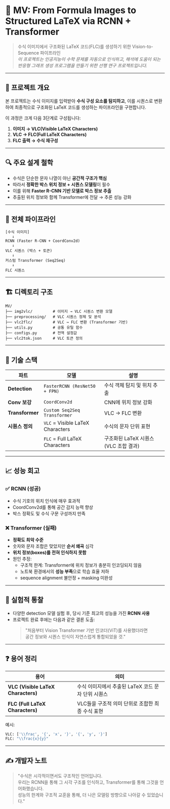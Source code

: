 # 🧮 MV: From Formula Images to Structured LaTeX via RCNN + Transformer

> 수식 이미지에서 구조화된 LaTeX 코드(FLC)를 생성하기 위한 Vision-to-Sequence 파이프라인  
> *이 프로젝트는 인공지능이 수학 문제를 자동으로 인식하고, 해석에 도움이 되는 반응형 그래프 생성 프로그램을 만들기 위한 선행 연구 프로젝트입니다.*

---

## 🧠 프로젝트 개요

본 프로젝트는 수식 이미지를 입력받아 **수식 구성 요소를 탐지하고**, 이를 시퀀스로 변환하여 최종적으로 구조화된 LaTeX 코드를 생성하는 파이프라인을 구현합니다.

이 과정은 크게 다음 3단계로 구성됩니다:

1. **이미지 → VLC(Visible LaTeX Characters)**  
2. **VLC → FLC(Full LaTeX Characters)**  
3. **FLC 출력 → 수식 재구성**

---

## 🔍 주요 설계 철학

- 수식은 단순한 문자 나열이 아닌 **공간적 구조가 핵심**
- 따라서 **정확한 박스 위치 정보 + 시퀀스 모델링**이 필수
- 이를 위해 **Faster R-CNN 기반 모델로 박스 정보 추출**
- 추출된 위치 정보와 함께 Transformer에 전달 → 추론 성능 강화

---

## 🧩 전체 파이프라인

```
[수식 이미지]
   ↓
RCNN (Faster R-CNN + CoordConv2d)
   ↓
VLC 시퀀스 (박스 + 토큰)
   ↓
커스텀 Transformer (Seq2Seq)
   ↓
FLC 시퀀스
```

---

## 🏗️ 디렉토리 구조

```
MV/
├── img2vlc/         # 이미지 → VLC 시퀀스 변환 모델
├── preprocessing/   # VLC 시퀀스 정제 및 분석
├── vlc2flc/         # VLC → FLC 변환 (Transformer 기반)
├── utils.py         # 공통 유틸 함수
├── configs.py       # 전역 설정값
├── vlc2tok.json     # VLC 토큰 정의
```

---

## 📌 기술 스택

| 파트 | 모델 | 설명 |
|------|------|------|
| **Detection** | `FasterRCNN (ResNet50 + FPN)` | 수식 객체 탐지 및 위치 추출 |
| **Conv 보강** | `CoordConv2d` | CNN에 위치 정보 강화 |
| **Transformer** | `Custom Seq2Seq Transformer` | VLC → FLC 변환 |
| **시퀀스 정의** | `VLC` = Visible LaTeX Characters | 수식의 문자 단위 표현 |
|                | `FLC` = Full LaTeX Characters | 구조화된 LaTeX 시퀀스 (VLC 조합 결과) |

---

## 📈 성능 회고

### ✅ RCNN (성공)
- 수식 기호의 위치 인식에 매우 효과적
- CoordConv2d를 통해 공간 감지 능력 향상
- 박스 정확도 및 수식 구문 구성까지 만족

### ❌ Transformer (실패)
- **정확도 최악 수준**  
- 숫자와 문자 조합은 맞았지만 **순서 왜곡** 심각
- **위치 정보(boxes)를 전혀 인식하지 못함**
- 원인 추정:
  - 구조적 한계: Transformer에 위치 정보가 충분히 인코딩되지 않음
  - 노트북 환경에서의 **성능 부족**으로 학습 효율 저하
  - sequence alignment 불안정 + masking 미완성

---

## 🧪 실험적 통찰

- 다양한 detection 모델 실험 후, 당시 기준 최고의 성능을 가진 **RCNN 사용**
- 프로젝트 완료 후에는 다음과 같은 결론 도출:
  > "처음부터 Vision Transformer 기반 인코더(ViT)를 사용했더라면  
  > 공간 정보와 시퀀스 인식이 자연스럽게 통합되었을 것."

---

## ❓ 용어 정리

| 용어 | 의미 |
|------|------|
| **VLC (Visible LaTeX Characters)** | 수식 이미지에서 추출된 LaTeX 코드 문자 단위 시퀀스 |
| **FLC (Full LaTeX Characters)** | VLC들을 구조적 의미 단위로 조합한 최종 수식 표현 |

예시:

```python
VLC: ['\\frac', '{', 'x', '}', '{', 'y', '}']
FLC: "\\frac{x}{y}"
```

---

## ✍️ 개발자 노트

> "수식은 시각적이면서도 구조적인 언어입니다.  
> 우리는 RCNN을 통해 그 시각 구조를 인식하고, Transformer를 통해 그것을 언어화했습니다.  
> 성능의 한계와 구조적 교훈을 통해, 더 나은 모델링 방향으로 나아갈 수 있었습니다."
